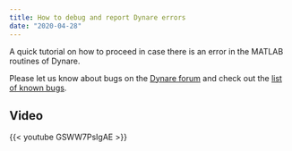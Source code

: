 ```yaml
---
title: How to debug and report Dynare errors
date: "2020-04-28"
---
```

A quick tutorial on how to proceed in case there is an error in the MATLAB routines of Dynare.
<!--more-->
Please let us know about bugs on the [Dynare forum](https://forum.dynare.org) and check out the [list of known bugs](https://git.dynare.org/Dynare/dynare/-/wikis/Known-bugs-present-in-the-current-stable-version).

## Video
{{< youtube GSWW7PsIgAE >}}